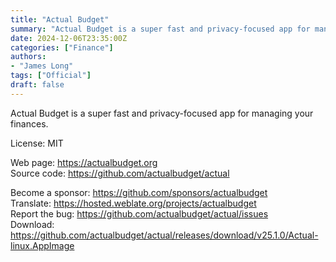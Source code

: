 ```yaml
---
title: "Actual Budget"
summary: "Actual Budget is a super fast and privacy-focused app for managing your finances"
date: 2024-12-06T23:35:00Z
categories: ["Finance"]
authors:
- "James Long"
tags: ["Official"]
draft: false
---
```


Actual Budget is a super fast and privacy-focused app for managing your finances.

License: MIT

Web page: <https://actualbudget.org>  
Source code: <https://github.com/actualbudget/actual>

Become a sponsor: <https://github.com/sponsors/actualbudget>  
Translate: <https://hosted.weblate.org/projects/actualbudget>  
Report the bug: <https://github.com/actualbudget/actual/issues>  
Download: <https://github.com/actualbudget/actual/releases/download/v25.1.0/Actual-linux.AppImage>
